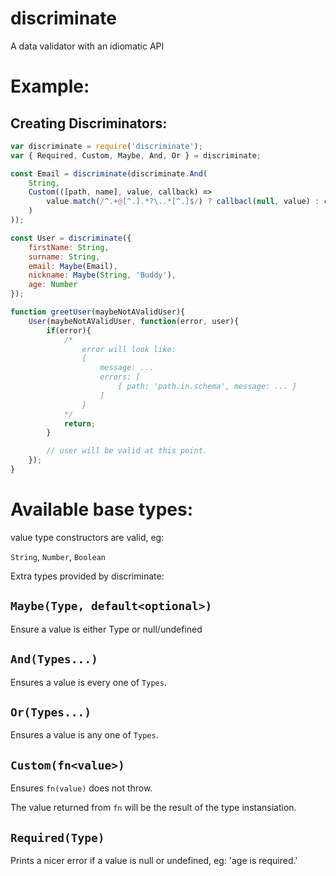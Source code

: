 # discriminate

A data validator with an idiomatic API

# Example:

## Creating Discriminators:
```javascript
var discriminate = require('discriminate');
var { Required, Custom, Maybe, And, Or } = discriminate;

const Email = discriminate(discriminate.And(
    String,
    Custom(([path, name], value, callback) =>
        value.match(/^.+@[^.].*?\..*[^.]$/) ? callbacl(null, value) : callback(`${path[1]} must be an email`)
    )
));

const User = discriminate({
    firstName: String,
    surname: String,
    email: Maybe(Email),
    nickname: Maybe(String, 'Buddy'),
    age: Number
});

function greetUser(maybeNotAValidUser){
    User(maybeNotAValidUser, function(error, user){
        if(error){
            /*
                error will look like:
                {
                    message: ...
                    errors: [
                        { path: 'path.in.schema', message: ... }
                    ]
                }
            */
            return;
        }

        // user will be valid at this point.
    });
}

```

# Available base types:

value type constructors are valid, eg:

`String`, `Number`, `Boolean`

Extra types provided by discriminate:

## `Maybe(Type, default<optional>)`

Ensure a value is either Type or null/undefined

## `And(Types...)`

Ensures a value is every one of `Types`.

## `Or(Types...)`

Ensures a value is any one of `Types`.

## `Custom(fn<value>)`

Ensures `fn(value)` does not throw.

The value returned from `fn` will be the result of the type instansiation.

## `Required(Type)`

Prints a nicer error if a value is null or undefined, eg: 'age is required.'
